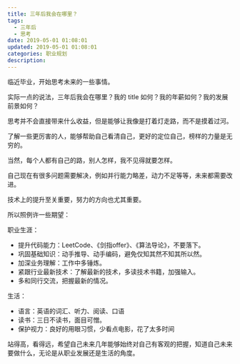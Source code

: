 ```yaml
---
title: 三年后我会在哪里？
tags:
  - 三年后
  - 思考
date: 2019-05-01 01:08:01
updated: 2019-05-01 01:08:01
categories: 职业规划
description:
---
```


临近毕业，开始思考未来的一些事情。

实际一点的说法，三年后我会在哪里？我的 title 如何？我的年薪如何？我的发展前景如何？

思考并不会直接带来什么收益，但是能够让我像是打着灯走路，而不是摸着过河。

<!-- more -->

了解一些更厉害的人，能够帮助自己看清自己，更好的定位自己，榜样的力量是无穷的。

当然，每个人都有自己的路，别人怎样，我不见得就要怎样。

自己现在有很多问题需要解决，例如并行能力略差，动力不足等等，未来都需要改进。

技术上的提升至关重要，努力的方向也尤其重要。



所以照例许一些期望：



职业生涯：

- 提升代码能力：LeetCode、《剑指offer》、《算法导论》，不要落下。
- 巩固基础知识：动手推导、动手编码，避免仅知其然不知其所以然。
- 加深业务理解：工作中多锤炼。
- 紧跟行业最新技术：了解最新的技术，多读技术书籍，加强输入。
- 多和同行交流，把握最新的情况。



生活：

- 语言：英语的词汇、听力、阅读、口语
- 读书：三日不读书，面目可憎。
- 保护视力：良好的用眼习惯，少看点电影，花了太多时间



站得高，看得远，希望自己未来几年能够始终对自己有客观的把握，知道自己未来要做什么，无论是从职业发展还是生活的角度。

